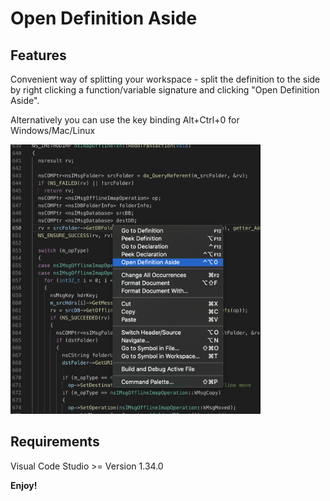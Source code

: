 # Open Definition Aside

## Features

Convenient way of splitting your workspace - split the definition to the side by right clicking a function/variable signature and clicking "Open Definition Aside".

Alternatively you can use the key binding Alt+Ctrl+0 for Windows/Mac/Linux

<img src="https://github.com/TropicalBastos/OpenDefinitionAside/blob/master/res/screenshot.png" width="400" />


## Requirements

Visual Code Studio >= Version 1.34.0

**Enjoy!**
